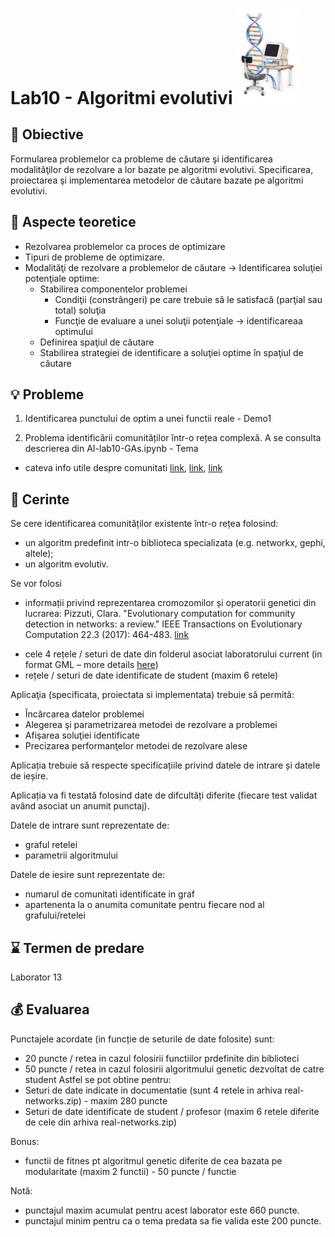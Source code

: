 # Lab10 - Algoritmi evolutivi  <img src="evolComp.gif" width="100">



## :microscope: Obiective 

Formularea problemelor ca probleme de căutare şi identificarea modalităţilor de rezolvare a lor bazate pe algoritmi evolutivi. Specificarea, proiectarea şi implementarea metodelor de căutare bazate pe algoritmi evolutivi.

## :book:  Aspecte teoretice

- Rezolvarea problemelor ca proces de optimizare
- Tipuri de probleme de optimizare.
- Modalităţi de rezolvare a problemelor de căutare -> Identificarea soluţiei potenţiale optime:
    - Stabilirea componentelor problemei 
        - Condiţii (constrângeri) pe care trebuie să le satisfacă (parţial sau total) soluţia  
        - Funcţie de evaluare a unei soluţii potenţiale -> identificareaa optimului
    - Definirea spaţiul de căutare 
    - Stabilirea strategiei de identificare a soluţiei optime în spaţiul de căutare 

## :bulb: Probleme

1. Identificarea punctului de optim a unei functii reale - Demo1

2. Problema identificării comunităților într-o rețea complexă. A se consulta descrierea din AI-lab10-GAs.ipynb - Tema
- cateva info utile despre comunitati [link](https://youtu.be/sI8TK2mETrk?feature=shared), [link](https://youtu.be/RfgjHoVCZwU?feature=shared), [link](https://www.youtube.com/watch?v=KXi4ha79o3s)

## :memo:  Cerinte 

Se cere identificarea comunităților existente într-o rețea folosind:
- un algoritm predefinit intr-o biblioteca specializata (e.g. networkx, gephi, altele);
- un algoritm evolutiv. 

Se vor folosi 
-	informații privind reprezentarea cromozomilor și operatorii genetici din lucrarea: Pizzuti, Clara. "Evolutionary computation for community detection in networks: a review." IEEE Transactions on Evolutionary Computation 22.3 (2017): 464-483. [link](https://github.com/lauradiosan/AI-UBB/blob/main\2023-2024\labs\lab10\communityDetection\communityDetection.pdf) 
<!-- (http://staff.icar.cnr.it/pizzuti/pubblicazioni/IEEETEC2017.pdf) -->
-	cele 4 rețele / seturi de date din folderul asociat laboratorului current (in format GML – more details [here](https://www.fim.uni-passau.de/fileadmin/dokumente/fakultaeten/fim/lehrstuhl/rutter/abschlussarbeiten/ba-goetz.pdf))
-	rețele / seturi de date identificate de student (maxim 6 retele)


Aplicaţia (specificata, proiectata si implementata) trebuie să permită:
-	Încărcarea datelor problemei 
-	Alegerea şi parametrizarea metodei de rezolvare a problemei
-	Afişarea soluţiei identificate
-	Precizarea performanţelor metodei de rezolvare alese

Aplicația trebuie să respecte specificațiile privind datele de intrare și datele de ieșire.

Aplicația va fi testată folosind date de difcultăți diferite (fiecare test validat având asociat un anumit punctaj).

Datele de intrare sunt reprezentate de:
-	graful retelei
-	parametrii algoritmului

Datele de iesire sunt reprezentate de:
-	numarul de comunitati identificate in graf
-	apartenenta la o anumita comunitate pentru fiecare nod al grafului/retelei


## :hourglass: Termen de predare 
Laborator 13 

## :moneybag: Evaluarea

Punctajele acordate (in funcție de seturile de date folosite) sunt:
- 20 puncte / retea in cazul folosirii functiilor prdefinite din biblioteci
- 50 puncte / retea  in cazul folosirii algoritmului genetic dezvoltat de catre student
Astfel se pot obtine pentru:
- Seturi de date indicate in documentatie (sunt 4 retele in arhiva real-networks.zip) - maxim 280 puncte   
- Seturi de date identificate de student / profesor (maxim 6 retele diferite de cele din arhiva real-networks.zip)

Bonus:
- functii de fitnes pt algoritmul genetic diferite de cea bazata pe modularitate (maxim 2 functii) - 50 puncte / functie


Notă: 
- punctajul maxim acumulat pentru acest laborator este 660 puncte.
- punctajul minim pentru ca o tema predata sa fie valida este 200 puncte.  




